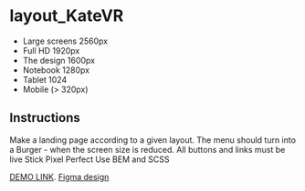 # layout_KateVR
- Large screens 2560px
- Full HD 1920px
- The design 1600px
- Notebook 1280px
- Tablet 1024
- Mobile (> 320px)

## Instructions
Make a landing page according to a given layout.
The menu should turn into a Burger - when the screen size is reduced.
All buttons and links must be live
Stick Pixel Perfect
Use BEM and SCSS

[DEMO LINK](https://leonid1313.github.io/KateVRLanding/).
[Figma design](https://www.figma.com/file/hhtGde1r4hMr5wghrKm6vl/KatVR?node-id=159%3A0)

